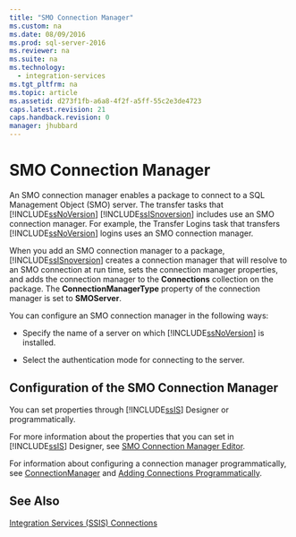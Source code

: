 ```yaml
---
title: "SMO Connection Manager"
ms.custom: na
ms.date: 08/09/2016
ms.prod: sql-server-2016
ms.reviewer: na
ms.suite: na
ms.technology: 
  - integration-services
ms.tgt_pltfrm: na
ms.topic: article
ms.assetid: d273f1fb-a6a8-4f2f-a5ff-55c2e3de4723
caps.latest.revision: 21
caps.handback.revision: 0
manager: jhubbard
---
```

# SMO Connection Manager
  An SMO connection manager enables a package to connect to a SQL Management Object (SMO) server. The transfer tasks that [!INCLUDE[ssNoVersion](../../Topics/TopicNameContainA/tokens/ssNoVersion_md.md)] [!INCLUDE[ssISnoversion](../../Topics/TopicNameContainA/tokens/ssISnoversion_md.md)] includes use an SMO connection manager. For example, the Transfer Logins task that transfers [!INCLUDE[ssNoVersion](../../Topics/TopicNameContainA/tokens/ssNoVersion_md.md)] logins uses an SMO connection manager.  
  
 When you add an SMO connection manager to a package, [!INCLUDE[ssISnoversion](../../Topics/TopicNameContainA/tokens/ssISnoversion_md.md)] creates a connection manager that will resolve to an SMO connection at run time, sets the connection manager properties, and adds the connection manager to the **Connections** collection on the package. The **ConnectionManagerType** property of the connection manager is set to **SMOServer**.  
  
 You can configure an SMO connection manager in the following ways:  
  
-   Specify the name of a server on which [!INCLUDE[ssNoVersion](../../Topics/TopicNameContainA/tokens/ssNoVersion_md.md)] is installed.  
  
-   Select the authentication mode for connecting to the server.  
  
## Configuration of the SMO Connection Manager  
 You can set properties through [!INCLUDE[ssIS](../../Topics/TopicNameContainA/tokens/ssIS_md.md)] Designer or programmatically.  
  
 For more information about the properties that you can set in [!INCLUDE[ssIS](../../Topics/TopicNameContainA/tokens/ssIS_md.md)] Designer, see [SMO Connection Manager Editor](../../Topics/TopicNameNotContainA/SMO-Connection-Manager-Editor.md).  
  
 For information about configuring a connection manager programmatically, see [ConnectionManager](assetId:///T:Microsoft.SqlServer.Dts.Runtime.ConnectionManager) and [Adding Connections Programmatically](../Topic/Adding%20Connections%20Programmatically.md).  
  
## See Also  
 [Integration Services &#40;SSIS&#41; Connections](../../Topics/TopicNameNotContainA/Integration-Services--SSIS--Connections.md)  
  
  